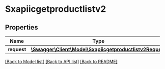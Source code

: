 # Sxapiicgetproductlistv2

## Properties
Name | Type | Description | Notes
------------ | ------------- | ------------- | -------------
**request** | [**\Swagger\Client\Model\Sxapiicgetproductlistv2Request**](Sxapiicgetproductlistv2Request.md) |  | [optional] 

[[Back to Model list]](../README.md#documentation-for-models) [[Back to API list]](../README.md#documentation-for-api-endpoints) [[Back to README]](../README.md)


